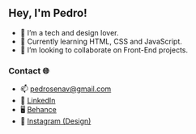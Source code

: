 ## Hey, I'm Pedro!
- 💞️ I’m a tech and design lover.
- 🌱 Currently learning HTML, CSS and JavaScript.
- 👀 I’m looking to collaborate on Front-End projects.

### Contact 🌐
- 📫 pedrosenav@gmail.com
- 💼 [LinkedIn](https://www.linkedin.com/in/pedrosenav/)
- 🖥 [Behance](https://www.behance.net/pedrosenav)
- 📸 [Instagram (Design)](https://www.instagram.com/pedrosenav/)
